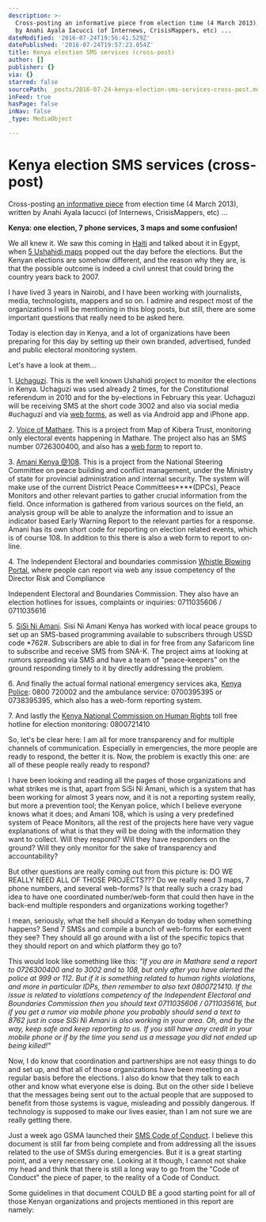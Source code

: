 ```yaml
---
description: >-
  Cross-posting an informative piece from election time (4 March 2013), written
  by Anahi Ayala Iacucci (of Internews, CrisisMappers, etc) ...
dateModified: '2016-07-24T19:56:41.529Z'
datePublished: '2016-07-24T19:57:23.054Z'
title: Kenya election SMS services (cross-post)
author: []
publisher: {}
via: {}
starred: false
sourcePath: _posts/2016-07-24-kenya-election-sms-services-cross-post.md
inFeed: true
hasPage: false
inNav: false
_type: MediaObject

---
```

# Kenya election SMS services (cross-post)

Cross-posting [an informative piece][0] from election time (4 March 2013), written by Anahi Ayala Iacucci (of Internews, CrisisMappers, etc) ...

**Kenya: one election, 7 phone services, 3 maps and some confusion!**

We all knew it. We saw this coming in [Haiti][1] and talked about it in Egypt, when [5 Ushahidi maps][2] popped out the day before the elections. But the Kenyan elections are somehow different, and the reason why they are, is that the possible outcome is indeed a civil unrest that could bring the country years back to 2007\.

I have lived 3 years in Nairobi, and I have been working with journalists, media, technologists, mappers and so on. I admire and respect most of the organizations I will be mentioning in this blog posts, but still, there are some important questions that really need to be asked here.

Today is election day in Kenya, and a lot of organizations have been preparing for this day by setting up their own branded, advertised, funded and public electoral monitoring system.

Let's have a look at them...

  
1\. [Uchaguzi][3]. This is the well known Ushahidi project to monitor the elections in Kenya. Uchaguzi was used already 2 times, for the Constitutional referendum in 2010 and for the by-elections in February this year. Uchaguzi will be receiving SMS at the short code 3002 and also via social media \#uchaguzi and via [web forms][4], as well as via Android app and iPhone app.

  
2\. [Voice of Mathare][5]. This is a project from Map of Kibera Trust, monitoring only electoral events happening in Mathare. The project also has an SMS number 0726300400, and also has a [web form][6] to report to.

  
3\. [Amani Kenya @108][7]. This is a project from the National Steering Committee on peace building and conflict management, under the Ministry of state for provincial administration and internal security. The system will make use of the current District Peace Committees****(DPCs), Peace Monitors and other relevant parties to gather crucial information from the field. Once information is gathered from various sources on the field, an analysis group will be able to analyze the information and to issue an indicator based Early Warning Report to the relevant parties for a response. Amani has its own short code for reporting on election related events, which is of course 108\. In addition to this there is also a web form to report to on-line.

4\. The Independent Electoral and boundaries commission [Whistle Blowing Portal][8], where people can report via web any issue competency of the Director Risk and Compliance

Independent Electoral and Boundaries Commission. They also have an election hotlines for issues, complaints or inquiries: 0711035606 / 0711035616

  
5\. [SiSi Ni Amani][9]. Sisi Ni Amani Kenya has worked with local peace groups to set up an SMS-based programming available to subscribers through USSD code \*762\#. Subscribers are able to dial in for free from any Safaricom line to subscribe and receive SMS from SNA-K. The project aims at looking at rumors spreading via SMS and have a team of "peace-keepers" on the ground responding timely to it by directly addressing the problem.

  
6\. And finally the actual formal national emergency services aka, [Kenya Police][10]: 0800 720002 and the ambulance service: 0700395395 or 0738395395, which also has a web-form reporting system.

  
7\. And lastly the [Kenya National Commission on Human Rights][11] toll free hotline for election monitoring: 0800721410

So, let's be clear here: I am all for more transparency and for multiple channels of communication. Especially in emergencies, the more people are ready to respond, the better it is. Now, the problem is exactly this one: are all of these people really ready to respond?

I have been looking and reading all the pages of those organizations and what strikes me is that, apart from SiSi Ni Amani, which is a system that has been working for almost 3 years now, and it is not a reporting system really, but more a prevention tool; the Kenyan police, which I believe everyone knows what it does; and Amani 108, which is using a very predefined system of Peace Monitors, all the rest of the projects here have very vague explanations of what is that they will be doing with the information they want to collect. Will they respond? Will they have responders on the ground? Will they only monitor for the sake of transparency and accountability?

But other questions are really coming out from this picture is: DO WE REALLY NEED ALL OF THOSE PROJECTS??? Do we really need 3 maps, 7 phone numbers, and several web-forms? Is that really such a crazy bad idea to have one coordinated number/web-form that could then have in the back-end multiple responders and organizations working together?

I mean, seriously, what the hell should a Kenyan do today when something happens? Send 7 SMSs and compile a bunch of web-forms for each event they see? They should all go around with a list of the specific topics that they should report on and which platform they go to?

This would look like something like this: _"If you are in Mathare send a report to 0726300400 and to 3002 and to 108, but only after you have alerted the police at 999 or 112\. But if it is something related to human rights violations, and more in particular IDPs, then remember to also text 0800721410\. If the issue is related to violations competency of the Independent Electoral and Boundaries Commission then you should text 0711035606 / 0711035616, but if you get a rumor via mobile phone you probably should send a text to 8762 just in case SiSi Ni Amani is also working in your area. Oh, and by the way, keep safe and keep reporting to us. If you still have any credit in your mobile phone or if by the time you send us a message you did not ended up being killed!"_

Now, I do know that coordination and partnerships are not easy things to do and set up, and that all of those organizations have been meeting on a regular basis before the elections. I also do know that they talk to each other and know what everyone else is doing. But on the other side I believe that the messages being sent out to the actual people that are supposed to benefit from those systems is vague, misleading and possibly dangerous. If technology is supposed to make our lives easier, than I am not sure we are really getting there.

Just a week ago GSMA launched their [SMS Code of Conduct][12]. I believe this document is still far from being complete and from addressing all the issues related to the use of SMSs during emergencies. But it is a great starting point, and a very necessary one. Looking at it though, I cannot not shake my head and think that there is still a long way to go from the "Code of Conduct" the piece of paper, to the reality of a Code of Conduct.

Some guidelines in that document COULD BE a good starting point for all of those Kenyan organizations and projects mentioned in this report are namely:

  
  
  
  


[0]: https://crisismapper.wordpress.com/2013/03/04/kenya-one-election-7-phone-services-3-maps-and-some-confusion/
[1]: http://irevolution.net/2010/03/06/sms-code-of-conduct/
[2]: https://crisismapper.wordpress.com/2010/11/20/ushahidi-egypt-when-open-data-is-not-so-open-or-when-people-just-don%E2%80%99t-get-it/
[3]: https://uchaguzi.co.ke/
[4]: https://uchaguzi.co.ke/reports/submit
[5]: http://ushahidi.voiceofmathare.org/index.php/main
[6]: http://ushahidi.voiceofmathare.org/index.php/reports/submit
[7]: http://www.nscpeace.go.ke/108/report.php
[8]: http://www.iebc.or.ke/report-to-us/
[9]: http://www.sisiniamani.org/
[10]: http://www.kenyapolice.go.ke/
[11]: http://www.knchr-idp.org/
[12]: http://www.gsma.com/mobilefordevelopment/wp-content/uploads/2013/02/Towards-a-Code-of-Conduct-SMS-Guidelines.pdf